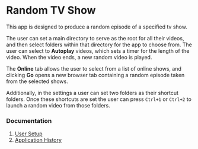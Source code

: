 # Random TV Show

This app is designed to produce a random episode of a specified tv show.

The user can set a main directory to serve as the root for all their videos, and then select folders within that directory for the app to choose from. The user can select to **Autoplay** videos, which sets a timer for the length of the video. When the video ends, a new random video is played.

The **Online** tab allows the user to select from a list of online shows, and clicking **Go** opens a new browser tab containing a random episode taken from the selected shows.

Additionally, in the settings a user can set two folders as their shortcut folders. Once these shortcuts are set the user can press `Ctrl+1` or `Ctrl+2` to launch a random video from those folders.

### Documentation
1. [User Setup](docs/Setup.md)
2. [Application History](docs/History.md)
